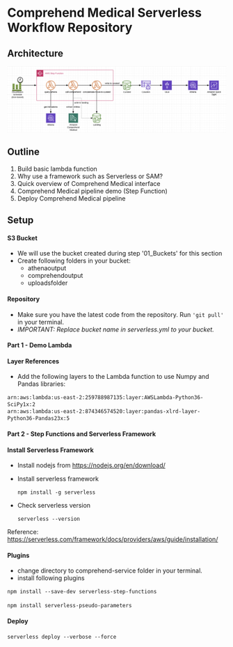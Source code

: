 # Comprehend Medical Serverless Workflow Repository

## Architecture

![alt text](images/architecture.png "Logo Title Text 1")

## Outline
1. Build basic lambda function
2. Why use a framework such as Serverless or SAM?
3. Quick overview of Comprehend Medical interface
4. Comprehend Medical pipeline demo (Step Function)
5. Deploy Comprehend Medical pipeline


## Setup
#### S3 Bucket
* We will use the bucket created during step '01_Buckets' for this section
* Create following folders in your bucket:
    * athenaoutput
    * comprehendoutput
    * uploadsfolder

#### Repository
* Make sure you have the latest code from the repository. Run ```'git pull'``` in your terminal.
* *IMPORTANT: Replace bucket name in serverless.yml to your bucket.*

#### Part 1 - Demo Lambda
#### Layer References
* Add the following layers to the Lambda function to use Numpy and Pandas libraries:
```
arn:aws:lambda:us-east-2:259788987135:layer:AWSLambda-Python36-SciPy1x:2
arn:aws:lambda:us-east-2:874346574520:layer:pandas-xlrd-layer-Python36-Pandas23x:5
```

#### Part 2 - Step Functions and Serverless Framework
#### Install Serverless Framework
* Install nodejs from https://nodejs.org/en/download/

* Install serverless framework
    ```
    npm install -g serverless
    ```
* Check serverless version 
    ```
    serverless --version
    ```

Reference: https://serverless.com/framework/docs/providers/aws/guide/installation/

#### Plugins
* change directory to comprehend-service folder in your terminal.
* install following plugins
```
npm install --save-dev serverless-step-functions

npm install serverless-pseudo-parameters
```

#### Deploy
```
serverless deploy --verbose --force
```